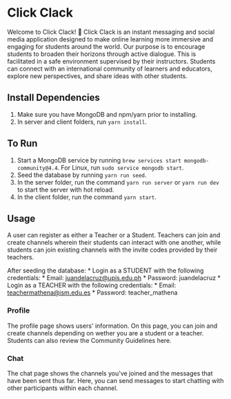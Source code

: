# Click Clack

Welcome to Click Clack! 👋 Click Clack is an instant messaging and social media application designed to make online learning more immersive and engaging for students around the world. Our purpose is to encourage students to broaden their horizons through active dialogue. This is facilitated in a safe environment supervised by their instructors. Students can connect with an international community of learners and educators, explore new perspectives, and share ideas with other students. 

## Install Dependencies
1. Make sure you have MongoDB and npm/yarn prior to installing.
2. In server and client folders, run `yarn install`. 

## To Run 
1. Start a MongoDB service by running `brew services start mongodb-community@4.4`. For Linux, run `sudo service mongodb start`.
2. Seed the database by running `yarn run seed`.
2. In the server folder, run the command `yarn run server` or `yarn run dev` to start the server with hot reload.
3. In the client folder, run the command `yarn start`.

## Usage
A user can register as either a Teacher or a Student. Teachers can join and create channels wherein their students can interact with one another, while students can join existing channels with the invite codes provided by their teachers.

After seeding the database:
    * Login as a STUDENT with the following credentials: 
        * Email: juandelacruz@upis.edu.ph
        * Password: juandelacruz
    * Login as a TEACHER with the following credentials:
        * Email: teachermathena@ism.edu.es
        * Password: teacher_mathena
### Profile
The profile page shows users' information. On this page, you can join and create channels depending on wether you are a student or a teacher. Students can also review the Community Guidelines here.

### Chat
The chat page shows the channels you've joined and the messages that have been sent thus far. Here, you can send messages to start chatting with other participants within each channel.
